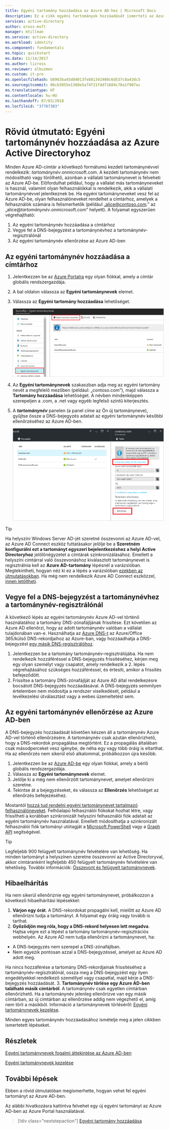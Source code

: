 ```yaml
---
title: Egyéni tartomány hozzáadása az Azure AD-hez | Microsoft Docs
description: Ez a cikk egyéni tartományok hozzáadását ismerteti az Azure Active Directoryban.
services: active-directory
author: eross-msft
manager: mtillman
ms.service: active-directory
ms.workload: identity
ms.component: fundamentals
ms.topic: quickstart
ms.date: 11/14/2017
ms.author: lizross
ms.reviewer: elkuzmen
ms.custom: it-pro
ms.openlocfilehash: b8963ba45d84013feb81341980c6d537c8a43dc5
ms.sourcegitcommit: 86cb3855e1368e5a74f21fdd71684c78a1f907ac
ms.translationtype: HT
ms.contentlocale: hu-HU
ms.lasthandoff: 07/03/2018
ms.locfileid: "37767383"
---
```

# <a name="quickstart-add-a-custom-domain-name-to-azure-active-directory"></a>Rövid útmutató: Egyéni tartománynév hozzáadása az Azure Active Directoryhoz

Minden Azure AD-címtár a következő formátumú kezdeti tartománynévvel rendelkezik: *tartománynév*.onmicrosoft.com. A kezdeti tartománynév nem módosítható vagy törölhető, azonban a vállalati tartománynevet is felveheti az Azure AD-be. Előfordulhat például, hogy a vállalat más tartományneveket is használ, valamint olyan felhasználókkal is rendelkezik, akik a vállalati tartománynévvel jelentkeznek be. Ha egyéni tartományneveket vesz fel az Azure AD-be, olyan felhasználóneveket rendelhet a címtárhoz, amelyek a felhasználók számára is felismerhetők (például „alice@contoso.com.” az „alice@*tartománynév*.onmicrosoft.com” helyett). A folyamat egyszerűen végrehajtható:

1. Az egyéni tartománynév hozzáadása a címtárhoz
2. Vegye fel a DNS-bejegyzést a tartománynévhez a tartománynév-regisztrálónál
3. Az egyéni tartománynév ellenőrzése az Azure AD-ben

## <a name="add-the-custom-domain-name-to-your-directory"></a>Az egyéni tartománynév hozzáadása a címtárhoz
1. Jelentkezzen be az [Azure Portalra](https://aad.portal.azure.com/#blade/Microsoft_AAD_IAM/ActiveDirectoryMenuBlade/Overview) egy olyan fiókkal, amely a címtár globális rendszergazdája.
2. A bal oldalon válassza az **Egyéni tartománynevek** elemet.
3. Válassza az **Egyéni tartomány hozzáadása** lehetőséget.
   
   ![Válassza a Hozzáadás parancsot](./media/add-custom-domain/add-custom-domain.png)
5. Az **Egyéni tartománynevek** szakaszban adja meg az egyéni tartomány nevét a megfelelő mezőben (például: „contoso.com”), majd válassza a **Tartomány hozzáadása** lehetőséget. A névben mindenképpen szerepeljen a .com, a .net vagy egyéb legfelső szintű kiterjesztés.
6. A ***tartománynév*** panelen (a panel címe az Ön új tartományneve), gyűjtse össze a DNS-bejegyzés adatait az egyéni tartománynév későbbi ellenőrzéséhez az Azure AD-ben.
   
   ![DNS-bejegyzés adatainak lekérése](./media/add-custom-domain/get-dns-info.png)

> [!TIP]
> Ha helyszíni Windows Server AD-jét szeretné összevonni az Azure AD-vel, az Azure AD Connect eszköz futtatásakor jelölje be a **Szeretném konfigurálni ezt a tartományt egyszeri bejelentkezéshez a helyi Active Directoryhoz** jelölőnégyzetet a címtárak szinkronizálásához. Emellett a helyszíni címtárral való összevonáshoz kiválasztott tartománynevet is regisztrálnia kell az **Azure AD-tartomány** lépésnél a varázslóban. Megtekintheti, hogyan néz ki ez a lépés a varázslóban [ezekben az útmutatásokban](./../connect/active-directory-aadconnect-get-started-custom.md#verify-the-azure-ad-domain-selected-for-federation). Ha még nem rendelkezik Azure AD Connect eszközzel, [innen letöltheti](http://go.microsoft.com/fwlink/?LinkId=615771).

## <a name="add-a-dns-entry-for-the-domain-name-at-the-domain-name-registrar"></a>Vegye fel a DNS-bejegyzést a tartománynévhez a tartománynév-regisztrálónál
A következő lépés az egyéni tartománynév Azure AD-vel történő használatához a tartomány DNS-zónafájljának frissítése. Ezt követően az Azure AD ellenőrzi, hogy az adott tartománynév valóban a vállalat tulajdonában van-e. Használhatja az [Azure DNS-t](https://docs.microsoft.com/azure/dns/dns-getstarted-portal) az Azure/Office 365/külső DNS-rekordjaihoz az Azure-ban, vagy hozzáadhatja a DNS-bejegyzést [egy másik DNS-regisztrálóhoz](https://support.office.com/article/Create-DNS-records-for-Office-365-when-you-manage-your-DNS-records-b0f3fdca-8a80-4e8e-9ef3-61e8a2a9ab23/).

1. Jelentkezzen be a tartomány tartománynév-regisztrálójába. Ha nem rendelkezik hozzáféréssel a DNS-bejegyzés frissítéséhez, kérjen meg egy olyan személyt vagy csapatot, amely rendelkezik a 2. lépés végrehajtásához szükséges hozzáféréssel, és értesíti, amikor a frissítés befejeződött.
2. Frissítse a tartomány DNS-zónafájlját az Azure AD által rendelkezésre bocsátott DNS-bejegyzés hozzáadásával. A DNS-bejegyzés semmilyen értelemben nem módosítja a rendszer viselkedését, például a levélkezelési útválasztást vagy a webes üzemeltetést sem.

## <a name="verify-the-custom-domain-name-in-azure-ad"></a>Az egyéni tartománynév ellenőrzése az Azure AD-ben
A DNS-bejegyzés hozzáadását követően készen áll a tartománynév Azure AD-vel történő ellenőrzésére. A tartománynév csak azután ellenőrizhető, hogy a DNS-rekordok propagálása megtörtént. Ez a propagálás általában csak másodperceket vesz igénybe, de néha egy vagy több óráig is eltarthat. Ha az ellenőrzés nem sikerül első alkalommal, próbálkozzon újra később.

1. Jelentkezzen be az [Azure AD-be](https://aad.portal.azure.com/#blade/Microsoft_AAD_IAM/ActiveDirectoryMenuBlade/Overview) egy olyan fiókkal, amely a bérlő globális rendszergazdája.
2. Válassza az **Egyéni tartománynevek** elemet.
3. Jelölje ki a még nem ellenőrzött tartománynevet, amelyet ellenőrizni szeretne.
4. Tekintse át a bejegyzéseket, és válassza az **Ellenőrzés** lehetőséget az ellenőrzés befejezéséhez.

Mostantól [hozzá tud rendelni egyéni tartománynevet tartalmazó felhasználóneveket](../users-groups-roles/domains-manage.md). Felhőalapú felhasználói fiókokat hozhat létre, vagy frissítheti a korábban szinkronizált helyszíni felhasználói fiók adatait az egyéni tartománynév használatával. Emellett módosíthatja a szinkronizált felhasználói fiók tartományi utótagját a [Microsoft PowerShell](https://msdn.microsoft.com/library/azure/e1ef403f-3347-4409-8f46-d72dafa116e0#BKMK_ManageDomains) vagy a [Graph API](https://msdn.microsoft.com/Library/Azure/Ad/Graph/api/domains-operations) segítségével.

> [!TIP]
> Legfeljebb 900 felügyelt tartománynév felvételére van lehetőség. Ha minden tartományt a helyszínen szeretne összevonni az Active Directoryval, akkor címtáranként legfeljebb 450 felügyelt tartománynév felvételére van lehetőség. További információk: [Összevont és felügyelt tartománynevek](https://docs.microsoft.com/azure/active-directory/active-directory-add-domain-concepts#federated-and-managed-domain-names).

## <a name="troubleshooting"></a>Hibaelhárítás
Ha nem sikerül ellenőriznie egy egyéni tartománynevet, próbálkozzon a következő hibaelhárítási lépésekkel:

1. **Várjon egy órát**. A DNS-rekordokat propagálni kell, mielőtt az Azure AD ellenőrizni tudja a tartományt. A folyamat egy óráig vagy tovább is tarthat.
2. **Győződjön meg róla, hogy a DNS-rekord helyesen lett megadva**. Hajtsa végre ezt a lépést a tartomány tartománynév-regisztrációs webhelyén. Az Azure AD nem tudja ellenőrizni a tartománynevet, ha: 
  * A DNS-bejegyzés nem szerepel a DNS-zónafájlban.
  * Nem egyezik pontosan azzal a DNS-bejegyzéssel, amelyet az Azure AD adott meg. 
  
  Ha nincs hozzáférése a tartomány DNS-rekordjainak frissítéséhez a tartománynév-regisztrálónál, ossza meg a DNS-bejegyzést egy ilyen engedélyekkel rendelkező személlyel vagy csapattal, majd kérje a DNS-bejegyzés hozzáadását.
3. **Tartománynév törlése egy Azure AD-ben található másik címtárból**. A tartománynév csak egyetlen címtárban ellenőrizhető. Ha a tartománynév jelenleg ellenőrizve van egy másik címtárban, az új címtárban az ellenőrzése addig nem végezhető el, amíg nem törli a másikból. Információ a tartománynevek törléséről: [Egyéni tartománynevek kezelése](../users-groups-roles/domains-manage.md).    

Minden egyes tartománynév hozzáadásához ismételje meg a jelen cikkben ismertetett lépéseket.

## <a name="learn-more"></a>Részletek
[Egyéni tartománynevek fogalmi áttekintése az Azure AD-ben](../users-groups-roles/domains-manage.md)

[Egyéni tartománynevek kezelése](../users-groups-roles/domains-manage.md)

## <a name="next-steps"></a>További lépések
Ebben a rövid útmutatóban megismerhette, hogyan vehet fel egyéni tartományt az Azure AD-ben. 

Az alábbi hivatkozásra kattintva felvehet egy új egyéni tartományt az Azure AD-ben az Azure Portal használatával.

> [!div class="nextstepaction"]
> [Egyéni tartomány hozzáadása](https://aad.portal.azure.com/#blade/Microsoft_AAD_IAM/ActiveDirectoryMenuBlade/QuickStart) 